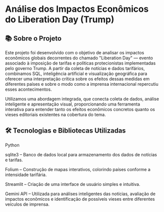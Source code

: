 # Análise dos Impactos Econômicos do Liberation Day (Trump)

## 📚 Sobre o Projeto

Este projeto foi desenvolvido com o objetivo de analisar os impactos econômicos globais decorrentes do chamado "Liberation Day" — evento associado à imposição de tarifas e políticas protecionistas implementadas pelo governo Trump. A partir da coleta de notícias e dados tarifários, combinamos SQL, inteligência artificial e visualização geográfica para oferecer uma interpretação crítica sobre os efeitos dessas medidas em diferentes países e sobre o modo como a imprensa internacional repercutiu esses acontecimentos.

Utilizamos uma abordagem integrada, que conecta coleta de dados, análise inteligente e apresentação visual, proporcionando uma ferramenta interativa para entender tanto os efeitos econômicos concretos quanto os vieses editoriais existentes na cobertura do tema.

## 🛠️ Tecnologias e Bibliotecas Utilizadas
Python

sqlite3 – Banco de dados local para armazenamento dos dados de notícias e tarifas.

Folium – Construção de mapas interativos, colorindo países conforme a intensidade tarifária.

Streamlit – Criação de uma interface de usuário simples e intuitiva.

Gemini API – Utilizada para análises inteligentes das notícias, avaliação de impactos econômicos e identificação de possíveis vieses entre diferentes veículos de imprensa.
